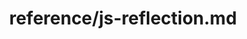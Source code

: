 ---
title: reference/js-reflection.md
showAuthorInfo: false
redirect_path: https://kotlinlang.org/docs/js-reflection.html
---